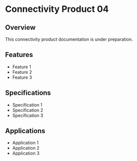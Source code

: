 # Connectivity Product 04

## Overview

This connectivity product documentation is under preparation.

## Features

- Feature 1
- Feature 2
- Feature 3

## Specifications

- Specification 1
- Specification 2
- Specification 3

## Applications

- Application 1
- Application 2
- Application 3
